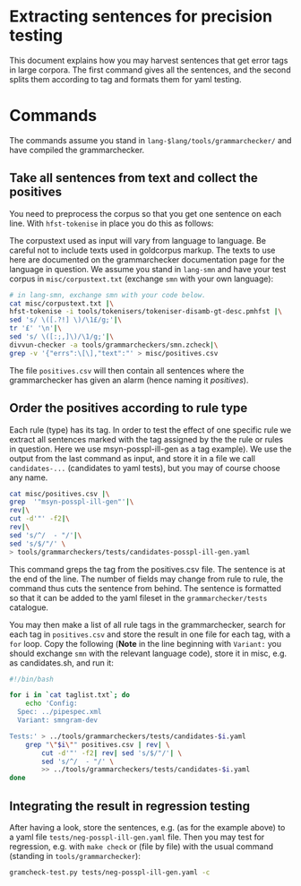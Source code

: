 Extracting sentences for precision testing
============================


This document explains how you may harvest sentences  that get error tags in large corpora. The first command gives all the sentences, and the second splits them according to tag and formats them for yaml testing.

# Commands

The commands assume you stand in `lang-$lang/tools/grammarchecker/` and have compiled the grammarchecker.

## Take all sentences from text and collect the positives

You need to preprocess the corpus so that you get one sentence on each line. With `hfst-tokenise` in place you do this as follows:

The corpustext used as input will vary from language to language. Be careful not to include texts used in goldcorpus markup. The texts to use here are documented on the grammarchecker documentation page for the language in question. We assume you stand in `lang-smn` and have your test corpus in `misc/corpustext.txt` (exchange `smn` with your own language):


```sh
# in lang-smn, exchange smn with your code below.
cat misc/corpustext.txt |\
hfst-tokenise -i tools/tokenisers/tokeniser-disamb-gt-desc.pmhfst |\
sed 's/ \([.?!] \)/\1£/g;'|\
tr '£' '\n'|\
sed 's/ \([:;,]\)/\1/g;'|\
divvun-checker -a tools/grammarcheckers/smn.zcheck|\
grep -v '{"errs":\[\],"text":"' > misc/positives.csv
```


The file `positives.csv` will then contain all sentences where the grammarchecker has given an alarm (hence naming it *positives*).



## Order the positives according to rule type 


Each rule (type) has its tag. In order to test the effect of one specific rule we extract all sentences marked with the tag assigned by the the rule or rules in question. Here we use msyn-posspl-ill-gen as a tag example). We use the output from the last command as input, and store it in a file we call `candidates-...` (candidates to yaml tests),  but you may of course choose any name.

```sh
cat misc/positives.csv |\
grep  '"msyn-posspl-ill-gen"'|\
rev|\
cut -d'"' -f2|\
rev|\
sed 's/^/  - "/'|\
sed 's/$/"/' \
> tools/grammarcheckers/tests/candidates-posspl-ill-gen.yaml
```

This command greps the tag from the positives.csv file. The sentence is at the end of the line. The number of fields may change from rule to rule, the command thus cuts the sentence from behind. The sentence is formatted so that it can be added to the yaml fileset in the `grammarchecker/tests` catalogue.

You may then make a list of all rule tags in the grammarchecker, search for each tag in `positives.csv` and store the result in one file for each tag, with a `for` loop. Copy the following (**Note** in the line beginning with `Variant:` you should exchange `smn` with the relevant language code), store it in misc, e.g. as candidates.sh, and run it:


```sh
#!/bin/bash

for i in `cat taglist.txt`; do
	echo 'Config:
  Spec: ../pipespec.xml
  Variant: smngram-dev

Tests:' > ../tools/grammarcheckers/tests/candidates-$i.yaml
	grep "\"$i\"" positives.csv | rev| \
	    cut -d'"' -f2| rev| sed 's/$/"/'| \
	    sed 's/^/  - "/' \
	    >> ../tools/grammarcheckers/tests/candidates-$i.yaml
done
```



## Integrating the result in regression testing

After having a look, store the sentences, e.g. (as for the example above) to a yaml file `tests/neg-posspl-ill-gen.yaml` file. Then you may test for regression, e.g. with `make check` or (file by file) with the usual command (standing in `tools/grammarchecker`): 

```sh
gramcheck-test.py tests/neg-posspl-ill-gen.yaml -c
```


